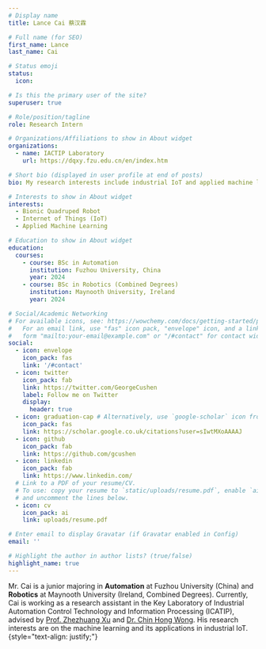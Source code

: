 ```yaml
---
# Display name
title: Lance Cai 蔡汉霖

# Full name (for SEO)
first_name: Lance
last_name: Cai

# Status emoji
status: 
  icon: 

# Is this the primary user of the site?
superuser: true

# Role/position/tagline
role: Research Intern

# Organizations/Affiliations to show in About widget
organizations:
  - name: IACTIP Laboratory
    url: https://dqxy.fzu.edu.cn/en/index.htm

# Short bio (displayed in user profile at end of posts)
bio: My research interests include industrial IoT and applied machine learning.

# Interests to show in About widget
interests:
  - Bionic Quadruped Robot
  - Internet of Things (IoT)
  - Applied Machine Learning

# Education to show in About widget
education:
  courses:
    - course: BSc in Automation
      institution: Fuzhou University, China
      year: 2024
    - course: BSc in Robotics (Combined Degrees)
      institution: Maynooth University, Ireland
      year: 2024

# Social/Academic Networking
# For available icons, see: https://wowchemy.com/docs/getting-started/page-builder/#icons
#   For an email link, use "fas" icon pack, "envelope" icon, and a link in the
#   form "mailto:your-email@example.com" or "/#contact" for contact widget.
social:
  - icon: envelope
    icon_pack: fas
    link: '/#contact'
  - icon: twitter
    icon_pack: fab
    link: https://twitter.com/GeorgeCushen
    label: Follow me on Twitter
    display:
      header: true
  - icon: graduation-cap # Alternatively, use `google-scholar` icon from `ai` icon pack
    icon_pack: fas
    link: https://scholar.google.co.uk/citations?user=sIwtMXoAAAAJ
  - icon: github
    icon_pack: fab
    link: https://github.com/gcushen
  - icon: linkedin
    icon_pack: fab
    link: https://www.linkedin.com/
  # Link to a PDF of your resume/CV.
  # To use: copy your resume to `static/uploads/resume.pdf`, enable `ai` icons in `params.yaml`,
  # and uncomment the lines below.
  - icon: cv
    icon_pack: ai
    link: uploads/resume.pdf

# Enter email to display Gravatar (if Gravatar enabled in Config)
email: ''

# Highlight the author in author lists? (true/false)
highlight_name: true
---
```


Mr. Cai is a junior majoring in **Automation** at Fuzhou University (China) and **Robotics** at Maynooth University (Ireland, Combined Degrees). Currently, Cai is working as a research assistant in the Key Laboratory of Industrial Automation Control Technology and Information Processing (ICATIP), advised by [Prof. Zhezhuang Xu](https://dqxy.fzu.edu.cn/info/1102/3547.htm) and [Dr. Chin Hong Wong](https://www.researchgate.net/profile/Chin-Hong-Wong). His research interests are on the machine learning and its applications in industrial IoT.
{style="text-align: justify;"}
